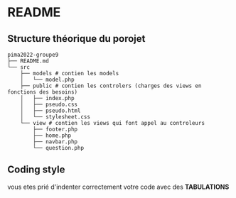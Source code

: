 # README

## Structure théorique du porojet

```
pima2022-groupe9
├── README.md
└── src
    ├── models # contien les models
    │   └── model.php
    ├── public # contien les controlers (charges des views en fonctions des besoins)
    │   ├── index.php
    │   ├── pseudo.css
    │   ├── pseudo.html
    │   └── stylesheet.css
    └── view # contien les views qui font appel au controleurs
        ├── footer.php
        ├── home.php
        ├── navbar.php
        └── question.php
```

## Coding style

vous etes prié d'indenter correctement votre code avec des **TABULATIONS**





